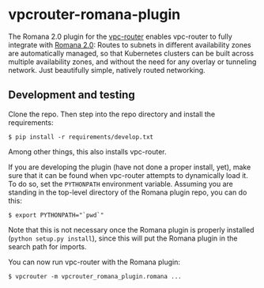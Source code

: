 # vpcrouter-romana-plugin

The Romana 2.0 plugin for the
[vpc-router](https://github.com/romana/vpc-router) enables vpc-router
to fully integrate with [Romana 2.0](https://github.com/romana/romana): Routes
to subnets in different availability zones are automatically managed, so that
Kubernetes clusters can be built across multiple availability zones, and
without the need for any overlay or tunneling network. Just beautifully simple,
natively routed networking.

## Development and testing

Clone the repo. Then step into the repo directory and install the requirements:

    $ pip install -r requirements/develop.txt

Among other things, this also installs vpc-router.

If you are developing the plugin (have not done a proper install, yet), make
sure that it can be found when vpc-router attempts to dynamically load it. To
do so, set the `PYTHONPATH` environment variable. Assuming you are standing in
the top-level directory of the Romana plugin repo, you can do this:

    $ export PYTHONPATH="`pwd`"

Note that this is not necessary once the Romana plugin is properly installed
(`python setup.py install`), since this will put the Romana plugin in the
search path for imports.

You can now run vpc-router with the Romana plugin:

    $ vpcrouter -m vpcrouter_romana_plugin.romana ...

